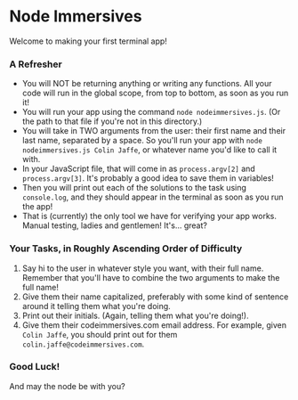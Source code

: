  # Node Immersives

Welcome to making your first terminal app!

### A Refresher

* You will NOT be returning anything or writing any functions. All your code will run in the global scope, from top to bottom, as soon as you run it!
* You will run your app using the command `node nodeimmersives.js`. (Or the path to that file if you're not in this directory.)
* You will take in TWO arguments from the user: their first name and their last name, separated by a space. So you'll run your app with `node nodeimmersives.js Colin Jaffe`, or whatever name you'd like to call it with.
* In your JavaScript file, that will come in as `process.argv[2]` and `process.argv[3]`. It's probably a good idea to save them in variables!
* Then you will print out each of the solutions to the task using `console.log`, and they should appear in the terminal as soon as you run the app!
* That is (currently) the only tool we have for verifying your app works. Manual testing, ladies and gentlemen! It's... great?


### Your Tasks, in Roughly Ascending Order of Difficulty

1. Say hi to the user in whatever style you want, with their full name. Remember that you'll have to combine the two arguments to make the full name!
2. Give them their name capitalized, preferably with some kind of sentence around it telling them what you're doing.
3. Print out their initials. (Again, telling them what you're doing!).
4. Give them their codeimmersives.com email address. For example, given `Colin Jaffe`, you should print out for them `colin.jaffe@codeimmersives.com`.


### Good Luck!

And may the node be with you?
